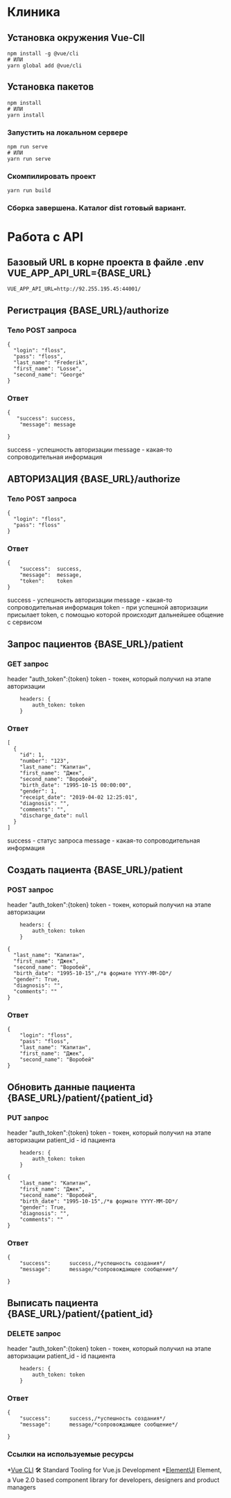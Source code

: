 # Клиника

## Установка окружения Vue-ClI
```
npm install -g @vue/cli
# ИЛИ
yarn global add @vue/cli
```
## Установка пакетов
```
npm install
# ИЛИ
yarn install
```

### Запустить на локальном сервере
```
npm run serve
# ИЛИ
yarn run serve
```

### Скомпилировать проект
```
yarn run build
```

### Сборка завершена. Каталог dist готовый вариант.



# Работа с API

## Базовый URL в корне проекта в файле .env VUE_APP_API_URL={BASE_URL}

```
VUE_APP_API_URL=http://92.255.195.45:44001/
```

## Регистрация {BASE_URL}/authorize


### Тело POST запроса

```
{
  "login": "floss",
  "pass": "floss",
  "last_name": "Frederik",
  "first_name": "Losse",
  "second_name": "George"
}
```

### Ответ
```
{
   "success": success,
    "message": message

}
```
success - успешность авторизации
message - какая-то сопроводительная информация

## АВТОРИЗАЦИЯ {BASE_URL}/authorize

### Тело POST запроса 

```
{
  "login": "floss",
  "pass": "floss"
}
```

### Ответ
```
{
    "success":  success,
    "message":  message,
    "token":    token
}
```
success - успешность авторизации
message - какая-то сопроводительная информация
token - при успешной авторизации присылает token, с помощью которой происходит дальнейшее общение с сервисом

## Запрос пациентов {BASE_URL}/patient

### GET запрос 

header "auth_token":{token}
token -  токен, который получил на этапе авторизации

```
    headers: {
        auth_token: token
    }
```
### Ответ
```
[
  {
    "id": 1,
    "number": "123",
    "last_name": "Капитан",
    "first_name": "Джек",
    "second_name": "Воробей",
    "birth_date": "1995-10-15 00:00:00",
    "gender": 1,
    "receipt_date": "2019-04-02 12:25:01",
    "diagnosis": "",
    "comments": "",
    "discharge_date": null
  }
]
```
success - статус запроса
message - какая-то сопроводительная информация


## Создать пациента {BASE_URL}/patient

### POST запрос 

header "auth_token":{token}
token -  токен, который получил на этапе авторизации

```
    headers: {
        auth_token: token
    }
```

```
{
  "last_name": "Капитан",
  "first_name": "Джек",
  "second_name": "Воробей",
  "birth_date": "1995-10-15",/*в формате YYYY-MM-DD*/
  "gender": True,
  "diagnosis": "",
  "comments": ""
}
```

### Ответ
```
{
    "login": "floss",
    "pass": "floss",
    "last_name": "Капитан",
    "first_name": "Джек",
    "second_name": "Воробей"
}

```


## Обновить данные пациента {BASE_URL}/patient/{patient_id}

### PUT запрос 

header "auth_token":{token}
token -  токен, который получил на этапе авторизации
patient_id - id пациента


```
    headers: {
        auth_token: token
    }
```

```
{
    "last_name": "Капитан",
    "first_name": "Джек",
    "second_name": "Воробей",
    "birth_date": "1995-10-15",/*в формате YYYY-MM-DD*/
    "gender": True,
    "diagnosis": "",
    "comments": ""
}
```

### Ответ
```
{
    "success":      success,/*успешность создания*/
    "message":      message/*сопровождающее сообщение*/

}
```


## Выписать пациента {BASE_URL}/patient/{patient_id}

### DELETE запрос 

header "auth_token":{token}
token -  токен, который получил на этапе авторизации
patient_id - id пациента


```
    headers: {
        auth_token: token
    }
```

### Ответ
```
{
    "success":      success,/*успешность создания*/
    "message":      message/*сопровождающее сообщение*/

}
```


### Ссылки на используемые ресурсы
*[Vue CLI](https://cli.vuejs.org/) 🛠️ Standard Tooling for Vue.js Development
*[ElementUI](https://element.eleme.io/#/en-US) Element, a Vue 2.0 based component library for developers, designers and product managers
